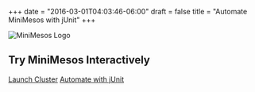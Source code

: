 +++
date = "2016-03-01T04:03:46-06:00"
draft = false
title = "Automate MiniMesos with jUnit"
+++
<nav>
  <img src="/images/try-logo.png" alt="MiniMesos Logo" />
  <h1>Try MiniMesos Interactively</h1>
  <div class="right middle">
    <a href="/try/">Launch Cluster</a>
    <a href="/try/automate-with-junit" class="active">Automate with jUnit</a>
  </div>
</nav>
<div class="">
  <script src="//katacoda.com/embed.js"></script>
  <div id="katacoda-terminal" data-katacoda-id="minimesos/automate-with-junit" data-katacoda-layout="editor-terminal" data-katacoda-color="1a97eb" style="height: calc(100vh - 120px);"></div>
</div>
